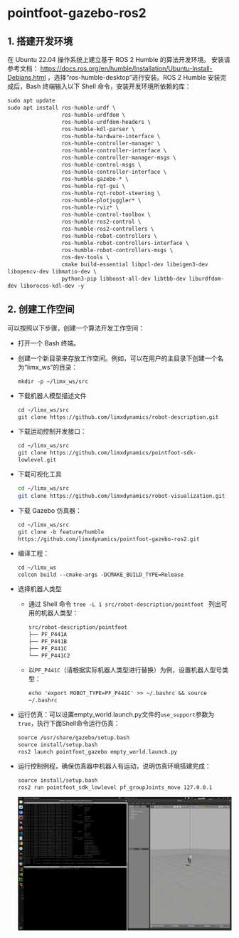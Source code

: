 # pointfoot-gazebo-ros2



## 1. 搭建开发环境

在 Ubuntu 22.04 操作系统上建立基于 ROS 2 Humble 的算法开发环境。 安装请参考文档： https://docs.ros.org/en/humble/Installation/Ubuntu-Install-Debians.html ，选择“ros-humble-desktop”进行安装。ROS 2 Humble 安装完成后，Bash 终端输入以下 Shell 命令，安装开发环境所依赖的库：

```
sudo apt update
sudo apt install ros-humble-urdf \
                 ros-humble-urdfdom \
                 ros-humble-urdfdom-headers \
                 ros-humble-kdl-parser \
                 ros-humble-hardware-interface \
                 ros-humble-controller-manager \
                 ros-humble-controller-interface \
                 ros-humble-controller-manager-msgs \
                 ros-humble-control-msgs \
                 ros-humble-controller-interface \
                 ros-humble-gazebo-* \
                 ros-humble-rqt-gui \
                 ros-humble-rqt-robot-steering \
                 ros-humble-plotjuggler* \
                 ros-humble-rviz* \
                 ros-humble-control-toolbox \
                 ros-humble-ros2-control \
                 ros-humble-ros2-controllers \
                 ros-humble-robot-controllers \
                 ros-humble-robot-controllers-interface \
                 ros-humble-robot-controllers-msgs \
                 ros-dev-tools \
                 cmake build-essential libpcl-dev libeigen3-dev libopencv-dev libmatio-dev \
                 python3-pip libboost-all-dev libtbb-dev liburdfdom-dev liborocos-kdl-dev -y
```

## 2. 创建工作空间

可以按照以下步骤，创建一个算法开发工作空间：

- 打开一个 Bash 终端。

- 创建一个新目录来存放工作空间。例如，可以在用户的主目录下创建一个名为“limx_ws”的目录：

  ```
  mkdir -p ~/limx_ws/src
  ```

- 下载机器人模型描述文件

  ```
  cd ~/limx_ws/src
  git clone https://github.com/limxdynamics/robot-description.git
  ```

- 下载运动控制开发接口：

  ```
  cd ~/limx_ws/src
  git clone https://github.com/limxdynamics/pointfoot-sdk-lowlevel.git
  ```
- 下载可视化工具
    ```Bash
    cd ~/limx_ws/src
    git clone https://github.com/limxdynamics/robot-visualization.git
    ```

- 下载 Gazebo 仿真器：

  ```
  cd ~/limx_ws/src
  git clone -b feature/humble https://github.com/limxdynamics/pointfoot-gazebo-ros2.git
  ```

- 编译工程：

  ```
  cd ~/limx_ws
  colcon build --cmake-args -DCMAKE_BUILD_TYPE=Release
  ```

- 选择机器人类型

  - 通过 Shell 命令 `tree -L 1 src/robot-description/pointfoot ` 列出可用的机器人类型：

    ```
    src/robot-description/pointfoot
    ├── PF_P441A
    ├── PF_P441B
    ├── PF_P441C
    └── PF_P441C2
    ```

  - 以`PF_P441C`（请根据实际机器人类型进行替换）为例，设置机器人型号类型：

    ```
    echo 'export ROBOT_TYPE=PF_P441C' >> ~/.bashrc && source ~/.bashrc
    ```

- 运行仿真：可以设置empty_world.launch.py文件的`use_support`参数为 `true`，执行下面Shell命令运行仿真：

  ```
  source /usr/share/gazebo/setup.bash
  source install/setup.bash
  ros2 launch pointfoot_gazebo empty_world.launch.py
  ```

- 运行控制例程，确保仿真器中机器人有运动，说明仿真环境搭建完成：

  ```
  source install/setup.bash
  ros2 run pointfoot_sdk_lowlevel pf_groupJoints_move 127.0.0.1
  ```
  ![](doc/simulator.gif) 

  
